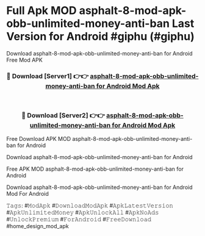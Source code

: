 # Full Apk MOD asphalt-8-mod-apk-obb-unlimited-money-anti-ban Last Version for Android #giphu (#giphu)
Download asphalt-8-mod-apk-obb-unlimited-money-anti-ban for Android Free Mod APK

<div align="center">
<h3>🔴 Download [Server1] 👉👉 <a href="https://apps.libra.edu.pl?title=asphalt-8-mod-apk-obb-unlimited-money-anti-ban&ref=18F">asphalt-8-mod-apk-obb-unlimited-money-anti-ban for Android Mod Apk</a></h3><br>

<h3>🔴 Download [Server2] 👉👉 <a href="https://apps.libra.edu.pl?title=asphalt-8-mod-apk-obb-unlimited-money-anti-ban&ref=18F">asphalt-8-mod-apk-obb-unlimited-money-anti-ban for Android Mod Apk</a></h3>
</div>


Free Download APK MOD asphalt-8-mod-apk-obb-unlimited-money-anti-ban for Android

Download asphalt-8-mod-apk-obb-unlimited-money-anti-ban for Android 

Free APK MOD asphalt-8-mod-apk-obb-unlimited-money-anti-ban for Android 

Download asphalt-8-mod-apk-obb-unlimited-money-anti-ban for Android Mod For Android

𝚃𝚊𝚐𝚜: #𝙼𝚘𝚍𝙰𝚙𝚔 #𝙳𝚘𝚠𝚗𝚕𝚘𝚊𝚍𝙼𝚘𝚍𝙰𝚙𝚔 #𝙰𝚙𝚔𝙻𝚊𝚝𝚎𝚜𝚝𝚅𝚎𝚛𝚜𝚒𝚘𝚗 #𝙰𝚙𝚔𝚄𝚗𝚕𝚒𝚖𝚒𝚝𝚎𝚍𝙼𝚘𝚗𝚎𝚢 #𝙰𝚙𝚔𝚄𝚗𝚕𝚘𝚌𝚔𝙰𝚕𝚕 #𝙰𝚙𝚔𝙽𝚘𝙰𝚍𝚜 #𝚄𝚗𝚕𝚘𝚌𝚔𝙿𝚛𝚎𝚖𝚒𝚞𝚖 #𝙵𝚘𝚛𝙰𝚗𝚍𝚛𝚘𝚒𝚍 #𝙵𝚛𝚎𝚎𝙳𝚘𝚠𝚗𝚕𝚘𝚊𝚍 #home_design_mod_apk